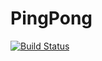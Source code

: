 PingPong
========

[![Build Status](https://travis-ci.org/leslicitamendez/PingPong.png?branch=master)](https://travis-ci.org/leslicitamendez/PingPong)
